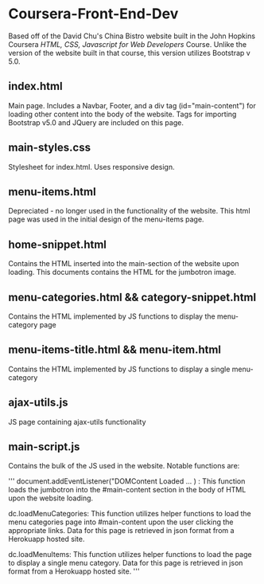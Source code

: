 # Coursera-Front-End-Dev
Based off of the David Chu's China Bistro website built in the John Hopkins Coursera *HTML, CSS, Javascript for Web Developers* Course. Unlike the version of the website built in that course, this version utilizes Bootstrap v 5.0. 

## index.html
Main page. Includes a Navbar, Footer, and a div tag (id="main-content") for loading other content into the body of the website. Tags for importing Bootstrap v5.0 and JQuery are included on this page. 

## main-styles.css
Stylesheet for index.html. Uses responsive design.

## menu-items.html
Depreciated - no longer used in the functionality of the website. This html page was used in the initial design of the menu-items page. 

## home-snippet.html
Contains the HTML inserted into the main-section of the website upon loading. This documents contains the HTML for the jumbotron image.

## menu-categories.html && category-snippet.html
Contains the HTML implemented by JS functions to display the menu-category page

## menu-items-title.html && menu-item.html
Contains the HTML implemented by JS functions to display a single menu-category

## ajax-utils.js
JS page containing ajax-utils functionality

## main-script.js
Contains the bulk of the JS used in the website. Notable functions are: 

'''
document.addEventListener("DOMContent Loaded ... ) :
This function loads the jumbotron into the #main-content section in the body of HTML upon the website loading.

dc.loadMenuCategories:
This function utilizes helper functions to load the menu categories page into #main-content upon the user clicking the appropriate links. Data for this page is retrieved in json format from a Herokuapp hosted site.

dc.loadMenuItems:
This function utilizes helper functions to load the page to display a single menu category. Data for this page is retrieved in json format from a Herokuapp hosted site.
'''
